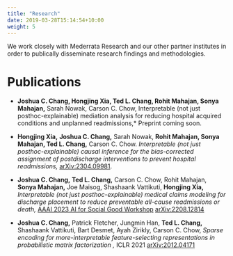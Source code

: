 ```yaml
---
title: "Research"
date: 2019-03-28T15:14:54+10:00
weight: 5
---
```


We work closely with Mederrata Research and our other partner institutes in order to publically disseminate research findings and methodologies.

# Publications


* **Joshua C. Chang, Hongjing Xia, Ted L. Chang, Rohit Mahajan, Sonya Mahajan,** Sarah Nowak, Carson C. Chow, Interpretable (not just posthoc-explainable) mediation analysis for reducing hospital acquired conditions and unplanned readmissions,* Preprint coming soon.

* **Hongjing Xia,** **Joshua C. Chang,** Sarah Nowak, **Rohit Mahajan, Sonya Mahajan, Ted L. Chang,** Carson C. Chow. *Interpretable (not just posthoc-explainable) causal inference for the bias-corrected assignment of postdischarge interventions to prevent hospital readmissions,* [arXiv:2304.09981](https://arxiv.org/abs/2304.09981).

* **Joshua C. Chang,** **Ted L. Chang,** Carson C. Chow, Rohit Mahajan, **Sonya Mahajan,** Joe Maisog, Shashaank Vattikuti, **Hongjing Xia,**  *Interpretable (not just posthoc-explainable) medical claims modeling for discharge placement to reduce preventable all-cause readmissions or death,* [AAAI 2023 AI for Social Good Workshop](https://amulyayadav.github.io/AI4SG2023/)  [arXiv:2208.12814](https://arxiv.org/abs/2208.12814)

* **Joshua C. Chang,** Patrick Fletcher, Jungmin Han, **Ted L. Chang,** Shashaank Vattikuti, Bart Desmet, Ayah Zirikly, Carson C. Chow, *Sparse encoding for more-interpretable feature-selecting representations in probabilistic matrix factorization
,* ICLR 2021 [arXiv:2012.04171](https://arxiv.org/abs/2012.04171)
